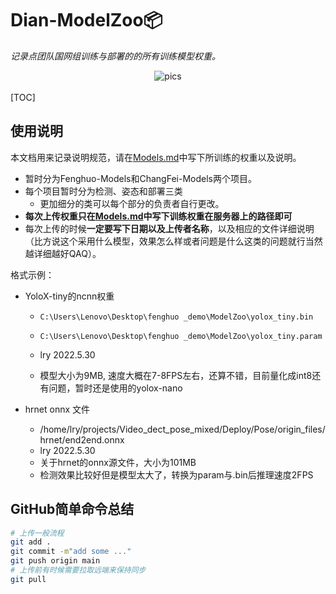 # Dian-ModelZoo📦
*记录点团队国网组训练与部署的的所有训练模型权重。*

<center><img src="https://user-images.githubusercontent.com/77330637/170951971-56708248-8a38-4a77-8790-82d330cc5a7c.png" alt="pics" border="0"></center>

<br>
[TOC]


## 使用说明

本文档用来记录说明规范，请在[Models.md](./Models.md)中写下所训练的权重以及说明。

* 暂时分为Fenghuo-Models和ChangFei-Models两个项目。
* 每个项目暂时分为检测、姿态和部署三类
  * 更加细分的类可以每个部分的负责者自行更改。
* **每次上传权重只在[Models.md](./Models.md)中写下训练权重在服务器上的路径即可**
* 每次上传的时候**一定要写下日期以及上传者名称**，以及相应的文件详细说明（比方说这个采用什么模型，效果怎么样或者问题是什么这类的问题就行当然越详细越好QAQ）。



格式示例：

* YoloX-tiny的ncnn权重

  * `C:\Users\Lenovo\Desktop\fenghuo _demo\ModelZoo\yolox_tiny.bin`

  * `C:\Users\Lenovo\Desktop\fenghuo _demo\ModelZoo\yolox_tiny.param`

  * lry 2022.5.30

  * 模型大小为9MB, 速度大概在7-8FPS左右，还算不错，目前量化成int8还有问题，暂时还是使用的yolox-nano

* hrnet onnx 文件
  * /home/lry/projects/Video_dect_pose_mixed/Deploy/Pose/origin_files/hrnet/end2end.onnx
  * lry 2022.5.30
  * 关于hrnet的onnx源文件，大小为101MB
  * 检测效果比较好但是模型太大了，转换为param与.bin后推理速度2FPS


## GitHub简单命令总结

```sh
# 上传一般流程
git add .
git commit -m"add some ..."
git push origin main
# 上传前有时候需要拉取远端来保持同步
git pull
```








